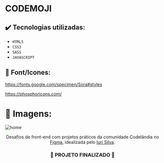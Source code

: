 <h1>
  CODEMOJI
</h1>

## ✔️ Tecnologias utilizadas:
- ``HTML5``
- ``CSS3``
- ``SASS``
- ``JAVASCRIPT``

## :paperclip: Font/Icones:

https://fonts.google.com/specimen/Sora#styles

https://phosphoricons.com/

# :pushpin: Imagens:

![home](https://github.com/darneees/CodeMoji/assets/79709843/b5a121cc-173a-4e14-9e5f-f9a810f6bc15)


<p align="center">Desafios de front-end com projetos práticos da comunidade Codelândia no <a href="https://www.figma.com/file/Yb9IBH56g7T1hdIyZ3BMNO/Desafios---Codel%C3%A2ndia?type=design&node-id=0-1&mode=design&t=Xn9qU8AsI02GX84P-0">Figma</a>, idealizada pelo <a href="https://www.iuricode.com/">Iuri Silva</a>.</p>

<h3 align="center">
  
  :construction: PROJETO FINALIZADO :construction:
  
</h3>
